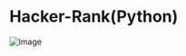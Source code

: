 # Hacker-Rank(Python)
![Image](https://github.com/user-attachments/assets/3fca70f7-f4f7-4f37-95b5-c9ad2e729c6a)
